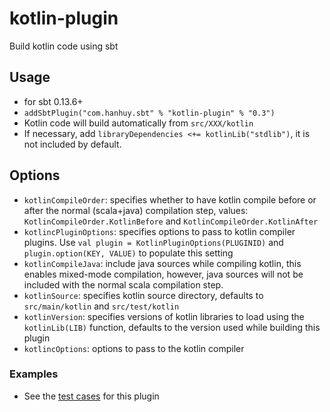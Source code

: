 # kotlin-plugin
Build kotlin code using sbt

## Usage

* for sbt 0.13.6+
* `addSbtPlugin("com.hanhuy.sbt" % "kotlin-plugin" % "0.3")`
* Kotlin code will build automatically from `src/XXX/kotlin`
* If necessary, add `libraryDependencies <+= kotlinLib("stdlib")`, it is not
  included by default.

## Options

* `kotlinCompileOrder`: specifies whether to have kotlin compile before or after
  the normal (scala+java) compilation step, values:
  `KotlinCompileOrder.KotlinBefore` and `KotlinCompileOrder.KotlinAfter`
* `kotlincPluginOptions`: specifies options to pass to kotlin compiler plugins.
  Use `val plugin = KotlinPluginOptions(PLUGINID)` and
  `plugin.option(KEY, VALUE)` to populate this setting
* `kotlinCompileJava`: include java sources while compiling kotlin, this enables
  mixed-mode compilation, however, java sources will not be included with the
  normal scala compilation step.
* `kotlinSource`: specifies kotlin source directory, defaults to
  `src/main/kotlin` and `src/test/kotlin`
* `kotlinVersion`: specifies versions of kotlin libraries to load using the
  `kotlinLib(LIB)` function, defaults to the version used while building this
  plugin
* `kotlincOptions`: options to pass to the kotlin compiler

### Examples

* See the [test cases](sbt-test/kotlin) for this plugin
